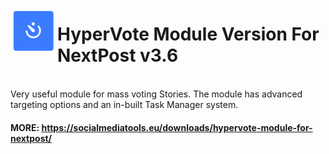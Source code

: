<img src="https://raw.githubusercontent.com/socialmediatools/HyperVote-Module-For-NextPost/master/hypervote-icon.png" width=75 align=left> <h1>HyperVote Module Version For NextPost v3.6</h1>
<br>
Very useful module for mass voting Stories. The module has advanced targeting options and an in-built Task Manager system.

#### MORE: https://socialmediatools.eu/downloads/hypervote-module-for-nextpost/
